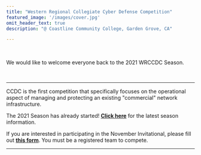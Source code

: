 ```yaml
---
title: "Western Regional Collegiate Cyber Defense Competition"
featured_image: '/images/cover.jpg'
omit_header_text: true
description: "@ Coastline Community College, Garden Grove, CA"

---
```

<br>

We would like to welcome everyone back to the 2021 WRCCDC Season.

<br>
<hr>

CCDC is the first competition that specifically focuses on the operational aspect of managing and protecting an existing "commercial" network infrastructure.

The 2021 Season has already started! <b>[Click here](/seasons/2021/)</b> for the latest season information.

If you are interested in participating in the November Invitational, please fill out <b>[this form](/seasons/2021/invitational-registration/)</b>. You must be a registered team to compete.

<hr>
